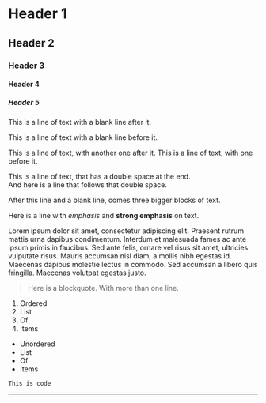 # Header 1

## Header 2

### Header 3

#### Header 4

##### Header 5

This is a line of text with a blank line after it.

This is a line of text with a blank line before it.

This is a line of text, with another one after it.
This is a line of text, with one before it.

This is a line of text, that has a double space at the end.  
And here is a line that follows that double space.

After this line and a blank line, comes three bigger blocks of text.

Here is a line with *emphasis* and **strong emphasis** on text.

Lorem ipsum dolor sit amet, consectetur adipiscing elit. Praesent rutrum mattis urna dapibus condimentum. Interdum et malesuada fames ac ante ipsum primis in faucibus. Sed ante felis, ornare vel risus sit amet, ultricies vulputate risus. Mauris accumsan nisl diam, a mollis nibh egestas id. Maecenas dapibus molestie lectus in commodo. Sed accumsan a libero quis fringilla. Maecenas volutpat egestas justo.

> Here is a blockquote.
> With more than one line.

1. Ordered
1. List
1. Of
1. Items

- Unordered
- List
- Of
- Items

`This is code`

---
